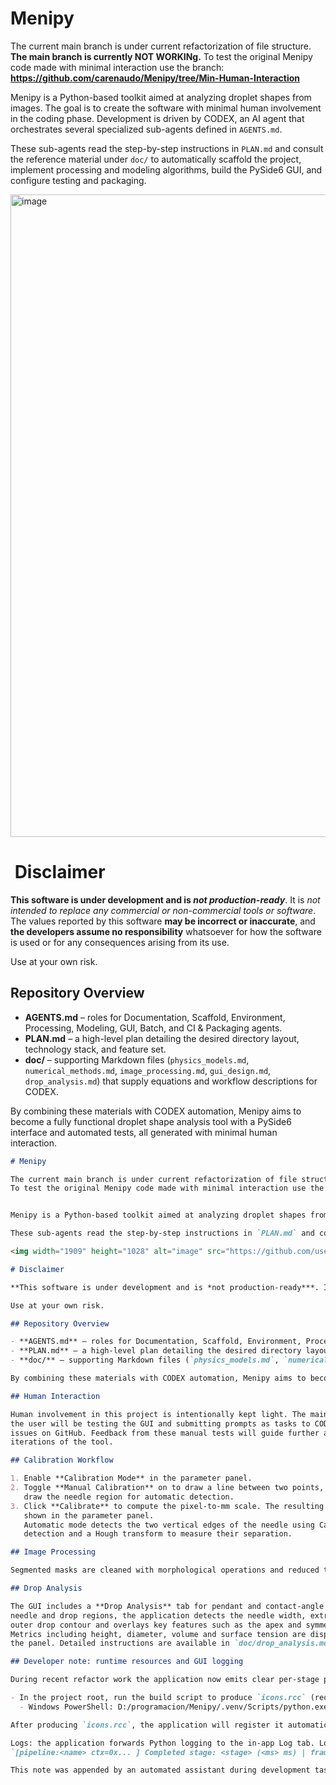 # Menipy

The current main branch is under current refactorization of file structure. **The main branch is currently NOT WORKINg.**
To test the original Menipy code made with minimal interaction use the branch: **https://github.com/carenaudo/Menipy/tree/Min-Human-Interaction**


Menipy is a Python-based toolkit aimed at analyzing droplet shapes from images. The goal is to create the software with minimal human involvement in the coding phase. Development is driven by CODEX, an AI agent that orchestrates several specialized sub-agents defined in `AGENTS.md`.

These sub-agents read the step-by-step instructions in `PLAN.md` and consult the reference material under `doc/` to automatically scaffold the project, implement processing and modeling algorithms, build the PySide6 GUI, and configure testing and packaging.

<img width="1909" height="1028" alt="image" src="https://github.com/user-attachments/assets/45fd8f53-98cc-4c6d-bf59-0e0687c5c7fe" />

# ​​ Disclaimer

**This software is under development and is *not production-ready***. It is *not intended to replace any commercial or non-commercial tools or software*. The values reported by this software **may be incorrect or inaccurate**, and **the developers assume no responsibility** whatsoever for how the software is used or for any consequences arising from its use.

Use at your own risk.

## Repository Overview

- **AGENTS.md** – roles for Documentation, Scaffold, Environment, Processing, Modeling, GUI, Batch, and CI & Packaging agents.
- **PLAN.md** – a high-level plan detailing the desired directory layout, technology stack, and feature set.
- **doc/** – supporting Markdown files (`physics_models.md`, `numerical_methods.md`, `image_processing.md`, `gui_design.md`, `drop_analysis.md`) that supply equations and workflow descriptions for CODEX.

By combining these materials with CODEX automation, Menipy aims to become a fully functional droplet shape analysis tool with a PySide6 interface and automated tests, all generated with minimal human interaction.

```markdown
# Menipy

The current main branch is under current refactorization of file structure. **The main branch is currently NOT WORKINg.**
To test the original Menipy code made with minimal interaction use the branch: **https://github.com/carenaudo/Menipy/tree/Min-Human-Interaction**


Menipy is a Python-based toolkit aimed at analyzing droplet shapes from images. The goal is to create the software with minimal human involvement in the coding phase. Development is driven by CODEX, an AI agent that orchestrates several specialized sub-agents defined in `AGENTS.md`.

These sub-agents read the step-by-step instructions in `PLAN.md` and consult the reference material under `doc/` to automatically scaffold the project, implement processing and modeling algorithms, build the PySide6 GUI, and configure testing and packaging.

<img width="1909" height="1028" alt="image" src="https://github.com/user-attachments/assets/45fd8f53-98cc-4c6d-bf59-0e0687c5c7fe" />

# Disclaimer

**This software is under development and is *not production-ready***. It is *not intended to replace any commercial or non-commercial tools or software*. The values reported by this software **may be incorrect or inaccurate**, and **the developers assume no responsibility** whatsoever for how the software is used or for any consequences arising from its use.

Use at your own risk.

## Repository Overview

- **AGENTS.md** – roles for Documentation, Scaffold, Environment, Processing, Modeling, GUI, Batch, and CI & Packaging agents.
- **PLAN.md** – a high-level plan detailing the desired directory layout, technology stack, and feature set.
- **doc/** – supporting Markdown files (`physics_models.md`, `numerical_methods.md`, `image_processing.md`, `gui_design.md`, `drop_analysis.md`) that supply equations and workflow descriptions for CODEX.

By combining these materials with CODEX automation, Menipy aims to become a fully functional droplet shape analysis tool with a PySide6 interface and automated tests, all generated with minimal human interaction.

## Human Interaction

Human involvement in this project is intentionally kept light. The main role of
the user will be testing the GUI and submitting prompts as tasks to CODEX or as
issues on GitHub. Feedback from these manual tests will guide further automated
iterations of the tool.

## Calibration Workflow

1. Enable **Calibration Mode** in the parameter panel.
2. Toggle **Manual Calibration** on to draw a line between two points, or off to
   draw the needle region for automatic detection.
3. Click **Calibrate** to compute the pixel-to-mm scale. The resulting value is
   shown in the parameter panel.
   Automatic mode detects the two vertical edges of the needle using Canny edge
   detection and a Hough transform to measure their separation.

## Image Processing

Segmented masks are cleaned with morphological operations and reduced to the largest external contour. This ensures internal artifacts do not affect volume or fitting calculations.

## Drop Analysis

The GUI includes a **Drop Analysis** tab for pendant and contact-angle modes. After defining
needle and drop regions, the application detects the needle width, extracts the
outer drop contour and overlays key features such as the apex and symmetry axis.
Metrics including height, diameter, volume and surface tension are displayed in
the panel. Detailed instructions are available in `doc/drop_analysis.md`.

## Developer note: runtime resources and GUI logging

During recent refactor work the application now emits clear per-stage pipeline logs and a status message that is shown in the GUI status bar. If you run the GUI and see missing icon warnings for paths like `:/icons/...`, run the resource build helper:

- In the project root, run the build script to produce `icons.rcc` (requires PySide6 tools):
  - Windows PowerShell: D:/programacion/Menipy/.venv/Scripts/python.exe tools/build_resources.py

After producing `icons.rcc`, the application will register it automatically at startup and QIcon lookups for `:/icons/...` should resolve. If you prefer a quick workaround, the GUI will fall back to the on-disk SVG files under `src/menipy/gui/resources/icons/` when the compiled resource is not available.

Logs: the application forwards Python logging to the in-app Log tab. Look there for per-stage messages like:
`[pipeline:<name> ctx=0x... ] Completed stage: <stage> (<ms> ms) | frames=N preview=M contour=K results_keys=L`

This note was appended by an automated assistant during development tasks to make the runtime behavior easier to discover.

```
